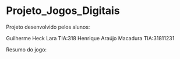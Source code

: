 # Projeto_Jogos_Digitais

Projeto desenvolvido pelos alunos:

Guilherme Heck Lara       TIA:318
Henrique Araújo Macadura  TIA:31811231

Resumo do jogo:
